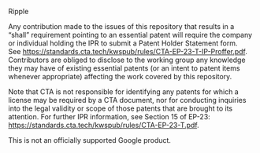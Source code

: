 Ripple

Any contribution made to the issues of this repository that results in a
“shall” requirement pointing to an essential patent will require the company
or individual holding the IPR to submit a Patent Holder Statement form.
See https://standards.cta.tech/kwspub/rules/CTA-EP-23-T-IP-Proffer.pdf.
Contributors are obliged to disclose to the working group any knowledge they
may have of existing essential patents (or an intent to patent items whenever
appropriate) affecting the work covered by this repository.

Note that CTA is not responsible for identifying any patents for which a
license may be required by a CTA document, nor for conducting inquiries into
the legal validity or scope of those patents that are brought to its attention.
For further IPR information, see Section 15 of EP-23:
https://standards.cta.tech/kwspub/rules/CTA-EP-23-T.pdf.

This is not an officially supported Google product.
